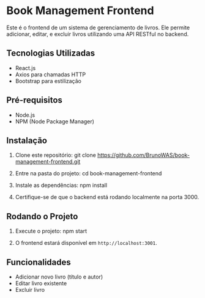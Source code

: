 # Book Management Frontend

Este é o frontend de um sistema de gerenciamento de livros. Ele permite adicionar, editar, e excluir livros utilizando uma API RESTful no backend.

## Tecnologias Utilizadas

- React.js
- Axios para chamadas HTTP
- Bootstrap para estilização

## Pré-requisitos

- Node.js
- NPM (Node Package Manager)

## Instalação

1. Clone este repositório:
   git clone https://github.com/BrunoWAS/book-management-frontend.git

2. Entre na pasta do projeto:
   cd book-management-frontend

3. Instale as dependências:
   npm install

4. Certifique-se de que o backend está rodando localmente na porta 3000.

## Rodando o Projeto

1. Execute o projeto:
   npm start

2. O frontend estará disponível em `http://localhost:3001`.

## Funcionalidades

- Adicionar novo livro (título e autor)
- Editar livro existente
- Excluir livro
